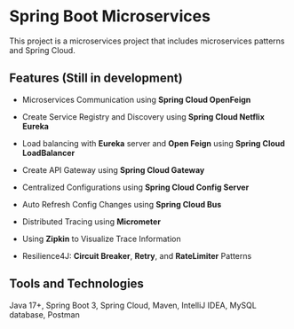 # Spring Boot Microservices

This project is a microservices project that includes microservices patterns and Spring Cloud.

## Features (Still in development)

- Microservices Communication using **Spring Cloud OpenFeign**

- Create Service Registry and Discovery using **Spring Cloud Netflix Eureka**

- Load balancing with **Eureka** server and **Open Feign** using **Spring Cloud LoadBalancer**

- Create API Gateway using **Spring Cloud Gateway**

- Centralized Configurations using **Spring Cloud Config Server**

- Auto Refresh Config Changes using **Spring Cloud Bus**

- Distributed Tracing using **Micrometer** 

- Using **Zipkin** to Visualize Trace Information

- Resilience4J: **Circuit Breaker**, **Retry**, and **RateLimiter** Patterns



## Tools and Technologies

Java 17+, Spring Boot 3, Spring Cloud, Maven, IntelliJ IDEA, MySQL database, Postman

